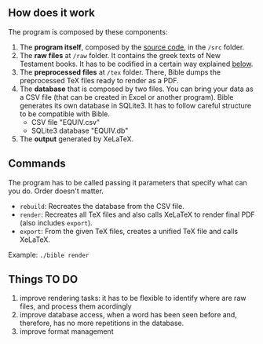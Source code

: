 ## How does it work

The program is composed by these components:
1) The **program itself**, composed by the [source code](source%20code.md#source-code), in the `/src` folder.
2) The **raw files** at `/raw` folder. It contains the greek texts of New Testament books. It has to be codified in a certain way explained [below](raw%20files.md#raw-files).
3) The **preprocessed files** at `/tex` folder. There, Bible dumps the preprocessed TeX files ready to render as a PDF.
4) The **database** that is composed by two files. You can bring your data as a CSV file (that can be created in Excel or another program). Bible generates its own database in SQLite3. It has to follow careful structure to be compatible with Bible.
    - CSV file "EQUIV.csv"
    - SQLite3 database "EQUIV.db"
5) The **output** generated by XeLaTeX.

## Commands
The program has to be called passing it parameters that specify what can you do. Order doesn't matter.

- `rebuild`: Recreates the database from the CSV file.
- `render`: Recreates all TeX files and also calls XeLaTeX to render final PDF (also includes `export`).
- `export`: From the given TeX files, creates a unified TeX file and calls XeLaTeX.

Example: `./bible render`

## Things TO DO
1) improve rendering tasks: it has to be flexible to identify where are raw files, and process them acordingly
2) improve database access, when a word has been seen before and, therefore, has no more repetitions in the database.
3) improve format management
